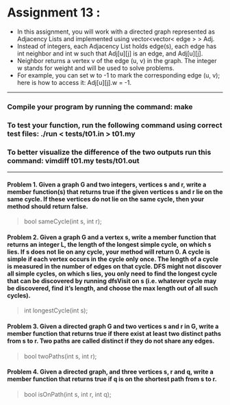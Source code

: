 # Assignment 13 : 

- In this assignment, you will work with a directed graph represented as Adjacency Lists and implemented using vector<vector< edge > > Adj.
- Instead of integers, each Adjacency List holds edge(s), each edge has int neighbor and int w such that Adj[u][j] is an edge, and Adj[u][j].
- Neighbor returns a vertex v of the edge (u, v) in the graph. The integer w stands for weight and will be used to solve problems. 
- For example, you can set w to -1 to mark the corresponding edge (u, v); here is how to access it: Adj[u][j].w = -1.

----------------------------------------------------------------------------------
### Compile your program by running the command: make
### To test your function, run the following command using correct test files: ./run < tests/t01.in > t01.my
### To better visualize the difference of the two outputs run this command: vimdiff t01.my tests/t01.out
----------------------------------------------------------------------------------

#### Problem 1. Given a graph G and two integers, vertices s and r, write a member function(s) that returns true if the given vertices s and r lie on the same cycle. If these vertices do not lie on the same cycle, then your method should return false.

> bool sameCycle(int s, int r);

#### Problem 2. Given a graph G and a vertex s, write a member function that returns an integer L, the length of the longest simple cycle, on which s lies. If s does not lie on any cycle, your method will return 0. A cycle is simple if each vertex occurs in the cycle only once. The length of a cycle is measured in the number of edges on that cycle. DFS might not discover all simple cycles, on which s lies, you only need to find the longest cycle that can be discovered by running dfsVisit on s (i.e. whatever cycle may be discovered, find it’s length, and choose the max length out of all such cycles).

> int longestCycle(int s);

#### Problem 3. Given a directed graph G and two vertices s and r in G, write a member function that returns true if there exist at least two distinct paths from s to r. Two paths are called distinct if they do not share any edges.

> bool twoPaths(int s, int r);

#### Problem 4. Given a directed graph, and three vertices s, r and q, write a member function that returns true if q is on the shortest path from s to r.

> bool isOnPath(int s, int r, int q);





